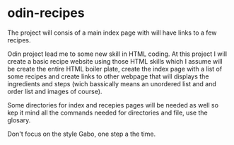 # odin-recipes
The project will consis of a main index page with will have links to a few recipes.

Odin project lead me to some new skill in HTML coding.
At this project I will create a basic recipe website using those HTML skills which I assume will be create the entire HTML boiler plate, create the index page with a list of some recipes and create links to other webpage that will displays the ingredients and steps (wich bassically means an unordered list and and order list and images of course). 

Some directories for index and recepies pages will be needed as well so kep it mind all the commands needed for directories and file, use the glosary.

Don't focus on the style Gabo, one step a the time.